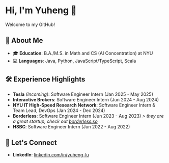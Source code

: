 # Hi, I'm Yuheng 👋

Welcome to my GitHub!

## 📘 About Me
- 🎓 **Education**: B.A./M.S. in Math and CS (AI Concentration) at NYU
- 💻 **Languages**: Java, Python, JavaScript/TypeScript, Scala

## 🛠️ Experience Highlights
- **Tesla** *(Incoming)*: Software Engineer Intern (Jan 2025 - May 2025)
- **Interactive Brokers**: Software Engineer Intern (Jun 2024 - Aug 2024)
- **NYU IT High-Speed Research Network**: Software Engineer Intern & Team Lead, DevOps (Jan 2024 - Dec 2024)
- **Borderless**: Software Engineer Intern (Jun 2023 - Aug 2023) *> they are a great startup, check out [borderless.so](https://borderless.so/)*
- **HSBC**: Software Engineer Intern (Jun 2022 - Aug 2022)

## 🔗 Let's Connect
- **LinkedIn**: [linkedin.com/in/yuheng-lu](https://linkedin.com/in/yuheng-lu)
